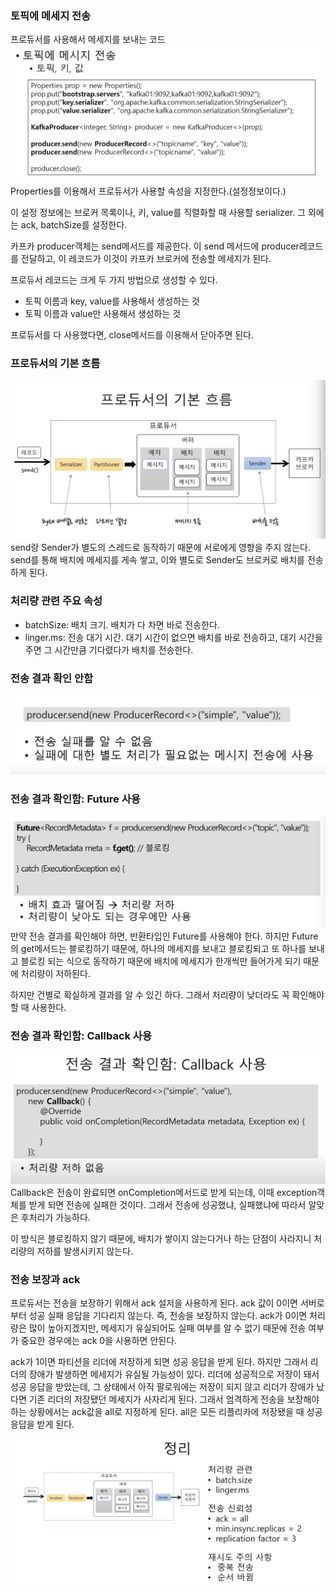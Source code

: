 ### 토픽에 메세지 전송
프로듀서를 사용해서 메세지를 보내는 코드
![스크린샷 2023-01-10 오후 8.20.24.png](images%2F%EC%8A%A4%ED%81%AC%EB%A6%B0%EC%83%B7%202023-01-10%20%EC%98%A4%ED%9B%84%208.20.24.png)
Properties를 이용해서 프로듀서가 사용할 속성을 지정한다.(설정정보이다.)

이 설정 정보에는 브로커 목록이나, 키, value를 직렬화할 때 사용할 serializer.
그 외에는 ack, batchSize를 설정한다.

카프카 producer객체는 send메서드를 제공한다.
이 send 메서드에 producer레코드를 전달하고, 이 레코드가 이것이 카프카 브로커에 전송할 메세지가 된다.

프로듀서 레코드는 크게 두 가지 방법으로 생성할 수 있다.
- 토픽 이름과 key, value를 사용해서 생성하는 것
- 토픽 이름과 value만 사용해서 생성하는 것

프로듀서를 다 사용했다면, close메서드를 이용해서 닫아주면 된다.

### 프로듀서의 기본 흐름
![스크린샷 2023-01-10 오후 8.24.01.png](images%2F%EC%8A%A4%ED%81%AC%EB%A6%B0%EC%83%B7%202023-01-10%20%EC%98%A4%ED%9B%84%208.24.01.png)
send랑 Sender가 별도의 스레드로 동작하기 때문에 서로에게 영향을 주지 않는다.
send를 통해 배치에 메세지를 게속 쌓고, 이와 별도로 Sender도 브로커로 배치를 전송하게 된다.

### 처리량 관련 주요 속성
- batchSize: 배치 크기. 배치가 다 차면 바로 전송한다.
- linger.ms: 전송 대기 시간. 대기 시간이 없으면 배치를 바로 전송하고, 대기 시간을 주면 그 시간만큼 기다렸다가 배치를 전송한다.

### 전송 결과 확인 안함
![스크린샷 2023-01-10 오후 8.37.33.png](images%2F%EC%8A%A4%ED%81%AC%EB%A6%B0%EC%83%B7%202023-01-10%20%EC%98%A4%ED%9B%84%208.37.33.png)

### 전송 결과 확인함: Future 사용
![스크린샷 2023-01-10 오후 8.37.48.png](images%2F%EC%8A%A4%ED%81%AC%EB%A6%B0%EC%83%B7%202023-01-10%20%EC%98%A4%ED%9B%84%208.37.48.png)
만약 전송 결과를 확인해야 하면, 반환타입인 Future를 사용해야 한다.
하지만 Future의 get메서드는 블로킹하기 때문에, 하나의 메세지를 보내고 블로킹되고 또 하나를 보내고 블로킹 되는 식으로 동작하기 때문에
배치에 메세지가 한개씩만 들어가게 되기 때문에 처리량이 저하된다.

하지만 건별로 확실하게 결과를 알 수 있긴 하다. 그래서 처리량이 낮더라도 꼭 확인해야 할 때 사용한다.

### 전송 결과 확인함: Callback 사용
![스크린샷 2023-01-10 오후 8.39.39.png](images%2F%EC%8A%A4%ED%81%AC%EB%A6%B0%EC%83%B7%202023-01-10%20%EC%98%A4%ED%9B%84%208.39.39.png)
Callback은 전송이 완료되면 onCompletion메서드로 받게 되는데, 이때 exception객체를 받게 되면 전송에 실패한 것이다.
그래서 전송에 성공했냐, 실패했냐에 따라서 알맞은 후처리가 가능하다.

이 방식은 블로킹하지 않기 때문에, 배치가 쌓이지 않는다거나 하는 단점이 사라지니 처리량의 저하를 발생시키지 않는다.

### 전송 보장과 ack
프로듀서는 전송을 보장하기 위해서 ack 설저을 사용하게 된다. 
ack 값이 0이면 서버로부터 성공 실패 응답을 기다리지 않는다.
즉, 전송을 보장하지 않는다. ack가 0이면 처리량은 많이 높아지겠지만, 메세지가 유실되어도 실패 여부를 알 수 없기 때문에 전송 여부가 중요한 경우에는 ack 0을 사용하면 안된다.

ack가 1이면 파티션을 리더에 저장하게 되면 성공 응답을 받게 된다. 하지만 그래서 리더의 장애가 발생하면 메세지가 유실될 가능성이 있다.
리더에 성공적으로 저장이 돼서 성공 응답을 받았는데, 그 상태에서 아직 팔로워에는 저장이 되지 않고 리더가 장애가 났다면
기존 리더의 저장됐던 메세지가 사자리게 된다.
그래서 엄격하게 전송을 보장해야 하는 상황에서는 ack값을 all로 지정하게 된다.
all은 모든 리플리카에 저장됐을 때 성공응답을 받게 된다.


![Pasted image 20230110213222.png](images%2FPasted%20image%2020230110213222.png)